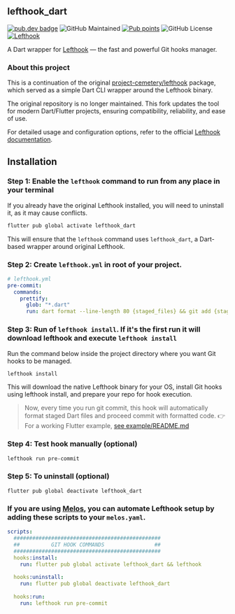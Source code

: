 ## lefthook_dart
[![pub.dev badge](https://img.shields.io/pub/v/lefthook_dart?logo=dart&logoColor=white)](https://pub.dev/packages/lefthook_dart)
![GitHub Maintained](https://img.shields.io/maintenance/yes/2025)
[![Pub points](https://badgen.net/pub/points/lefthook_dart)](https://pub.dev/packages/lefthook_dart/score)
![GitHub License](https://img.shields.io/github/license/idNoRD/lefthook_dart)
[![Lefthook](https://img.shields.io/badge/Lefthook-1.12.2-blue)](https://github.com/evilmartians/lefthook/releases)

A Dart wrapper for [Lefthook](https://github.com/evilmartians/lefthook) — the fast and powerful Git hooks manager.

### About this project

This is a continuation of the original [project-cemetery/lefthook](https://github.com/project-cemetery/lefthook) package, which served as a simple Dart CLI wrapper around the Lefthook binary.

The original repository is no longer maintained. This fork updates the tool for modern Dart/Flutter projects, ensuring compatibility, reliability, and ease of use.

For detailed usage and configuration options, refer to the official [Lefthook documentation](https://github.com/evilmartians/lefthook).

## Installation

### Step 1: Enable the `lefthook` command to run from any place in your terminal
If you already have the original Lefthook installed, you will need to uninstall it, as it may cause conflicts.
```sh
flutter pub global activate lefthook_dart
```
This will ensure that the `lefthook` command uses `lefthook_dart`, a Dart-based wrapper around original Lefthook.

### Step 2: Create `lefthook.yml` in root of your project.
```yml
# lefthook.yml
pre-commit:
  commands:
    prettify:
      glob: "*.dart"
      run: dart format --line-length 80 {staged_files} && git add {staged_files}
```

### Step 3: Run of `lefthook install`. If it's the first run it will download lefthook and execute `lefthook install`
Run the command below inside the project directory where you want Git hooks to be managed.
```sh
lefthook install
```
This will download the native Lefthook binary for your OS, install Git hooks using lefthook install, and prepare your repo for hook execution.

> Now, every time you run git commit, this hook will automatically format staged Dart files and proceed commit with formatted code.
👉 For a working Flutter example, [see example/README.md](example/README.md)

### Step 4: Test hook manually (optional)
```sh
lefthook run pre-commit
```

### Step 5: To uninstall (optional)
```shell
flutter pub global deactivate lefthook_dart
```

### If you are using [Melos](https://github.com/invertase/melos), you can automate Lefthook setup by adding these scripts to your `melos.yaml`.
```yaml
scripts:
  ###############################################
  ##          GIT HOOK COMMANDS                ##
  ###############################################
  hooks:install:
    run: flutter pub global activate lefthook_dart && lefthook
  
  hooks:uninstall:
    run: flutter pub global deactivate lefthook_dart
  
  hooks:run:
    run: lefthook run pre-commit
```
